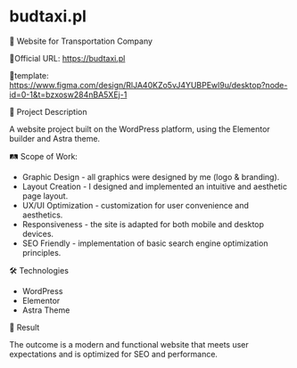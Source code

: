 # budtaxi.pl
🚚 Website for Transportation Company

🔗Official URL: https://budtaxi.pl

🎨template: https://www.figma.com/design/RlJA40KZo5vJ4YUBPEwl9u/desktop?node-id=0-1&t=bzxosw284nBA5XEj-1
  
🚦 Project Description

A website project built on the WordPress platform, using the Elementor builder and Astra theme.

🛤️ Scope of Work:

  - Graphic Design - all graphics were designed by me (logo & branding). 
  - Layout Creation - I designed and implemented an intuitive and aesthetic page layout.
  - UX/UI Optimization - customization for user convenience and aesthetics.
  - Responsiveness - the site is adapted for both mobile and desktop devices.
  - SEO Friendly - implementation of basic search engine optimization principles.

🛠️ Technologies

  - WordPress
  - Elementor
  - Astra Theme

🚛 Result

The outcome is a modern and functional website that meets user expectations and is optimized for SEO and performance.
